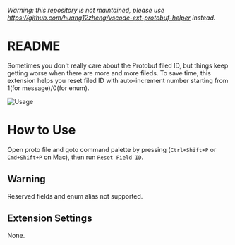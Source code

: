 _Warning: this repository is not maintained, please use https://github.com/huang12zheng/vscode-ext-protobuf-helper instead._

# README

Sometimes you don't really care about the Protobuf filed ID, but things keep getting worse when there are more and more fileds. To save time, this extension helps you reset filed ID with auto-increment number starting from 1(for message)/0(for enum).

![Usage](images/usage.gif)

# How to Use

Open proto file and goto command palette by pressing (`Ctrl+Shift+P` or `Cmd+Shift+P` on Mac), then run `Reset Field ID`.

## Warning

Reserved fields and enum alias not supported.

## Extension Settings

None.

